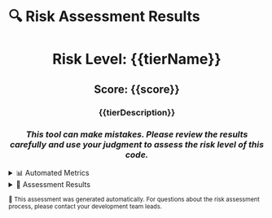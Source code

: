# 🔍 Risk Assessment Results

<div style="text-align: center;">

# Risk Level: **{{tierName}}**

## **Score: {{score}}**

### {{tierDescription}}

### _This tool can make mistakes. Please review the results carefully and use your judgment to assess the risk level of this code._

</div>

<details>
<summary>📊 Automated Metrics</summary>

| Metric                   | Value                   | Points Added                   | Weight                        |
|--------------------------|-------------------------|--------------------------------|-------------------------------|
| **Code Churn**           | {{codeChurn}}           | +{{codeChurnPoints}}           | {{codeChurnWeight}}           |
| **Cognitive Complexity** | {{cognitiveComplexity}} | +{{cognitiveComplexityPoints}} | {{cognitiveComplexityWeight}} |

</details>

<details>
<summary>📔 Assessment Results</summary>

| Question | Answer | Weight | Evidence |
|----------|--------|--------|----------|
{{#each results}}{{/each}}

</details>

<sub>🤖 This assessment was generated automatically. For questions about the risk assessment process, please contact your
development team leads.</sub>